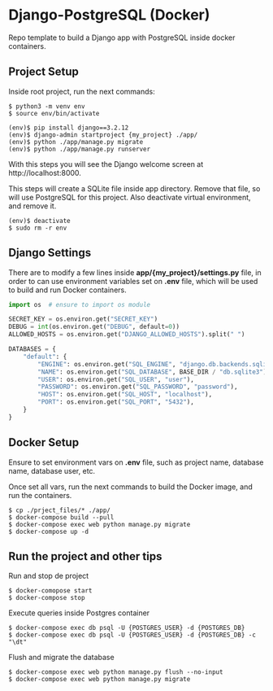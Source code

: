 # Django-PostgreSQL (Docker)
Repo template to build a Django app with PostgreSQL inside docker containers.

## Project Setup
Inside root project, run the next commands:
```shell
$ python3 -m venv env
$ source env/bin/activate

(env)$ pip install django==3.2.12
(env)$ django-admin startproject {my_project} ./app/
(env)$ python ./app/manage.py migrate
(env)$ python ./app/manage.py runserver
```
With this steps you will see the Django welcome screen at http://localhost:8000.

This steps will create a SQLite file inside app directory. Remove that file, so will use PostgreSQL 
for this project. Also deactivate virtual environment, and remove it.

```shell
(env)$ deactivate
$ sudo rm -r env
```

## Django Settings
There are to modify a few lines inside **app/{my_project}/settings.py** file, in order to can use
environment variables set on **.env** file, which will be used to build and run Docker containers.

```python
import os  # ensure to import os module

SECRET_KEY = os.environ.get("SECRET_KEY")
DEBUG = int(os.environ.get("DEBUG", default=0))
ALLOWED_HOSTS = os.environ.get("DJANGO_ALLOWED_HOSTS").split(" ")

DATABASES = {
    "default": {
        "ENGINE": os.environ.get("SQL_ENGINE", "django.db.backends.sqlite3"),
        "NAME": os.environ.get("SQL_DATABASE", BASE_DIR / "db.sqlite3"),
        "USER": os.environ.get("SQL_USER", "user"),
        "PASSWORD": os.environ.get("SQL_PASSWORD", "password"),
        "HOST": os.environ.get("SQL_HOST", "localhost"),
        "PORT": os.environ.get("SQL_PORT", "5432"),
    }
}
```

## Docker Setup
Ensure to set environment vars on **.env** file, such as project name, database name, database user, etc.

Once set all vars, run the next commands to build the Docker image, and run the containers.
```shell
$ cp ./prject_files/* ./app/
$ docker-compose build --pull
$ docker-compose exec web python manage.py migrate
$ docker-compose up -d
```

## Run the project and other tips
Run and stop de project
```shell
$ docker-comopose start
$ docker-compose stop
```
Execute queries inside Postgres container
```shell
$ docker-compose exec db psql -U {POSTGRES_USER} -d {POSTGRES_DB}
$ docker-compose exec db psql -U {POSTGRES_USER} -d {POSTGRES_DB} -c "\dt"
```
Flush and migrate the database
```shell
$ docker-compose exec web python manage.py flush --no-input
$ docker-compose exec web python manage.py migrate
```
